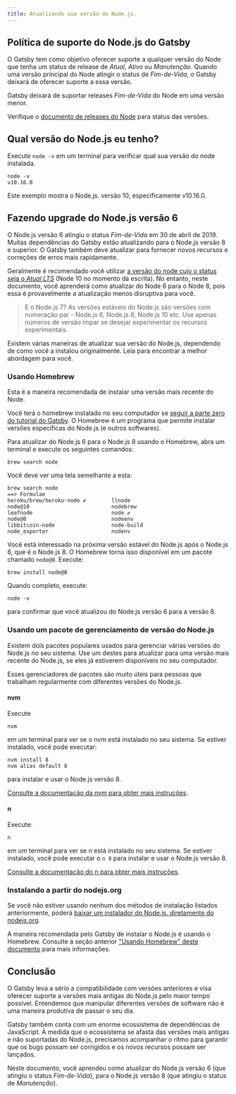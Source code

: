 ```yaml
---
title: Atualizando sua versão do Node.js.
---
```


## Política de suporte do Node.js do Gatsby

O Gatsby tem como objetivo oferecer suporte a qualquer versão do Node que tenha um status de release de _Atual_, _Ativo_ ou _Manutenção_. Quando uma versão principal do Node atingir o status de _Fim-de-Vida_, o Gatsby deixará de oferecer suporte a essa versão.


Gatsby deixará de suportar releases _Fim-de-Vida_ do Node em uma versão menor.

Verifique o [documento de releases do Node](https://github.com/nodejs/Release#nodejs-release-working-group) para status das versões.

## Qual versão do Node.js eu tenho?

Execute `node -v` em um terminal para verificar qual sua versão do node instalada.

```
node -v
v10.16.0
```

Este exemplo mostra o Node.js. versão 10, especificamente v10.16.0.

## Fazendo upgrade do Node.js versão 6

O Node.js versão 6 atingiu o status _Fim-de-Vida_ em 30 de abril de 2019. Muitas dependências do Gatsby estão atualizando para o Node.js versão 8 e superior. O Gatsby também deve atualizar para fornecer novos recursos e correções de erros mais rapidamente.

Geralmente é recomendado você utilizar [a versão do node cujo o status seja o _Atual LTS_](https://github.com/nodejs/Release#nodejs-release-working-group) (Node 10 no momento da escrita). No entanto, neste documento, você aprenderá como atualizar do Node 6 para o Node 8, pois essa é provavelmente a atualização menos disruptiva para você.

> E o Node.js 7? As versões estáveis do Node.js são versões com numeração par - Node.js 6, Node.js 8, Node.js 10 etc. Use apenas números de versão ímpar se desejar experimentar os recursos experimentais.

Existem várias maneiras de atualizar sua versão do Node.js, dependendo de como você a instalou originalmente. Leia para encontrar a melhor abordagem para você.

### Usando Homebrew

Esta é a maneira recomendada de instalar uma versão mais recente do Node.

Você terá o homebrew instalado no seu computador se [seguir a parte zero do tutorial do Gatsby](https://www.gatsbyjs.org/tutorial/part-zero/#-install-nodejs-and-npm). O Homebrew é um programa que permite instalar versões específicas do Node.js (e outros softwares).

Para atualizar do Node.js 6 para o Node.js 8 usando o Homebrew, abra um terminal e execute os seguintes comandos:

```
brew search node
```

Você deve ver uma tela semelhante a esta:

```
brew search node
==> Formulae
heroku/brew/heroku-node ✔        llnode                           node@10                          nodebrew
leafnode                         node ✔                           node@8                           nodeenv
libbitcoin-node                  node-build                       node_exporter                    nodenv
```

Você está interessado na próxima versão estável do Node.js após o Node.js 6, que é o Node.js 8. O Homebrew torna isso disponível em um pacote chamado `node@8`. Execute:

```
brew install node@8
```

Quando completo, execute:

```
node -v
```

para confirmar que você atualizou do Node.js versão 6 para a versão 8.

### Usando um pacote de gerenciamento de versão do Node.js

Existem dois pacotes populares usados para gerenciar várias versões do Node.js no seu sistema. Use um destes para atualizar para uma versão mais recente do Node.js, se eles já estiverem disponíveis no seu computador.

Esses gerenciadores de pacotes são muito úteis para pessoas que trabalham regularmente com diferentes versões do Node.js.

#### nvm

Execute

```
nvm
```

em um terminal para ver se o nvm está instalado no seu sistema. Se estiver instalado, você pode executar:

```
nvm install 8
nvm alias default 8
```

para instalar e usar o Node.js versão 8.

[Consulte a documentação da nvm para obter mais instruções](https://github.com/nvm-sh/nvm).

#### n

Execute:

```
n
```

em um terminal para ver se n está instalado no seu sistema. Se estiver instalado, você pode executar o `n 8` para instalar e usar o Node.js versão 8.

[Consulte a documentação do n para obter mais instruções](https://github.com/tj/n).

### Instalando a partir do nodejs.org

Se você não estiver usando nenhum dos métodos de instalação listados anteriormente, poderá [baixar um instalador do Node.js. diretamente do nodejs.org](https://nodejs.org/en/).

A maneira recomendada pelo Gatsby de instalar o Node.js é usando o Homebrew. Consulte a seção anterior ["Usando Homebrew" deste documento](#usando-homebrew) para mais informações.

## Conclusão

O Gatsby leva a sério a compatibilidade com versões anteriores e visa oferecer suporte a versões mais antigas do Node.js pelo maior tempo possível. Entendemos que manipular diferentes versões de software não é uma maneira produtiva de passar o seu dia.

Gatsby também conta com um enorme ecossistema de dependências de JavaScript. À medida que o ecossistema se afasta das versões mais antigas e não suportadas do Node.js, precisamos acompanhar o ritmo para garantir que os bugs possam ser corrigidos e os novos recursos possam ser lançados.

Neste documento, você aprendeu como atualizar do Node.js versão 6 (que atingiu o status _Fim-de-Vida_), para o Node.js versão 8 (que atingiu o status de _Manutenção_).
